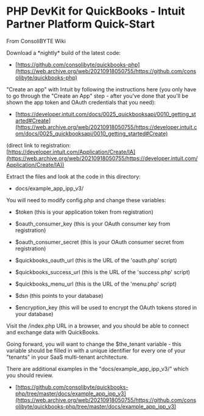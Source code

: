 PHP DevKit for QuickBooks - Intuit Partner Platform Quick-Start
===============================================================

From ConsoliBYTE Wiki

Download a \*nightly\* build of the latest code:

*   [https://github.com/consolibyte/quickbooks-php](https://web.archive.org/web/20210918050755/https://github.com/consolibyte/quickbooks-php)

"Create an app" with Intuit by following the instructions here (you only have to go through the "Create an App" step - after you've done that you'll be shown the app token and OAuth credentials that you need):

*   [https://developer.intuit.com/docs/0025_quickbooksapi/0010_getting_started#Create](https://web.archive.org/web/20210918050755/https://developer.intuit.com/docs/0025_quickbooksapi/0010_getting_started#Create)

(direct link to registration: [https://developer.intuit.com/Application/Create/IA](https://web.archive.org/web/20210918050755/https://developer.intuit.com/Application/Create/IA))

Extract the files and look at the code in this directory:

*   docs/example_app_ipp_v3/

You will need to modify config.php and change these variables:

*   $token (this is your application token from registration)
*   $oauth_consumer_key (this is your OAuth consumer key from registration)
*   $oauth_consumer_secret (this is your OAuth consumer secret from registration)

*   $quickbooks_oauth_url (this is the URL of the 'oauth.php' script)
*   $quickbooks_success_url (this is the URL of the 'success.php' script)
*   $quickbooks_menu_url (this is the URL of the 'menu.php' script)

*   $dsn (this points to your database)

*   $encryption_key (this will be used to encrypt the OAuth tokens stored in your database)

Visit the /index.php URL in a browser, and you should be able to connect and exchange data with QuickBooks.

Going forward, you will want to change the $the_tenant variable - this variable should be filled in with a unique identifier for every one of your "tenants" in your SaaS multi-tenant architecture.

There are additional examples in the "docs/example_app_ipp_v3/" which you should review.

*   [https://github.com/consolibyte/quickbooks-php/tree/master/docs/example_app_ipp_v3](https://web.archive.org/web/20210918050755/https://github.com/consolibyte/quickbooks-php/tree/master/docs/example_app_ipp_v3)

